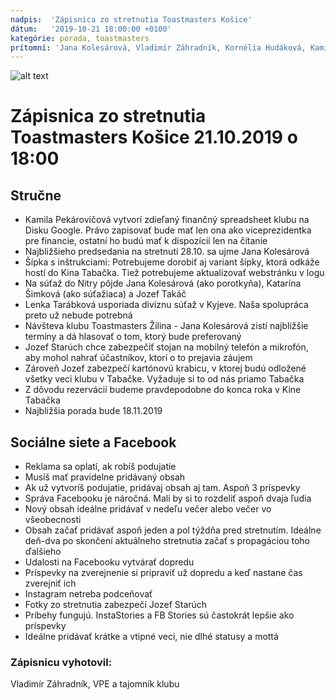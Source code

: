 ```yaml
---
nadpis:  'Zápisnica zo stretnutia Toastmasters Košice'
dátum:   '2019-10-21 18:00:00 +0100'
kategórie: porada, toastmasters
prítomní: 'Jana Kolesárová, Vladimír Záhradník, Kornélia Hudáková, Kamila Pekárovičová, Lucia Pethöová, Jozef Starúch, Ján Šándor (hosť)'
---
```


![alt text][logo]
# Zápisnica zo stretnutia Toastmasters Košice 21.10.2019 o 18:00

## Stručne
- Kamila Pekárovičová vytvorí zdieľaný finančný spreadsheet klubu na Disku Google. Právo zapisovať bude mať len ona ako viceprezidentka pre financie, ostatní ho budú mať k dispozícii len na čítanie
- Najbližšieho predsedania na stretnutí 28.10. sa ujme Jana Kolesárová
- Šípka s inštrukciami: Potrebujeme dorobiť aj variant šípky, ktorá odkáže hostí do Kina Tabačka. Tiež potrebujeme aktualizovať webstránku v logu
- Na súťaž do Nitry pôjde Jana Kolesárová (ako porotkyňa), Katarína Šimková (ako súťažiaca) a Jozef Takáč
- Lenka Tarábková usporiada divíznu súťaž v Kyjeve. Naša spolupráca preto už nebude potrebná
- Návšteva klubu Toastmasters Žilina - Jana Kolesárová zistí najbližšie termíny a dá hlasovať o tom, ktorý bude preferovaný
- Jozef Starúch chce zabezpečiť stojan na mobilný telefón a mikrofón, aby mohol nahrať účastníkov, ktorí o to prejavia záujem
- Zároveň Jozef zabezpečí kartónovú krabicu, v ktorej budú odložené všetky veci klubu v Tabačke. Vyžaduje si to od nás priamo Tabačka
- Z dôvodu rezervácií budeme pravdepodobne do konca roka v Kine Tabačka
- Najbližšia porada bude 18.11.2019

## Sociálne siete a Facebook
- Reklama sa oplatí, ak robíš podujatie
- Musíš mať pravidelne pridávaný obsah
- Ak už vytvoríš podujatie, pridávaj obsah aj tam. Aspoň 3 príspevky
- Správa Facebooku je náročná. Mali by si to rozdeliť aspoň dvaja ľudia
- Nový obsah ideálne pridávať v nedeľu večer alebo večer vo všeobecnosti
- Obsah začať pridávať aspoň jeden a pol týždňa pred stretnutím. Ideálne deň-dva po skončení aktuálneho stretnutia začať s propagáciou toho ďalšieho
- Udalosti na Facebooku vytvárať dopredu
- Príspevky na zverejnenie si pripraviť už dopredu a keď nastane čas zverejniť ich
- Instagram netreba podceňovať
- Fotky zo stretnutia zabezpečí Jozef Starúch
- Príbehy fungujú. InstaStories a FB Stories sú častokrát lepšie ako príspevky
- Ideálne pridávať krátke a vtipné veci, nie dlhé statusy a mottá

### Zápisnicu vyhotovil:
Vladimír Záhradník,
VPE a tajomník klubu

[logo]: https://raw.githubusercontent.com/toastmasters-kosice/toastmasters-kosice.github.io/develop/src/images/tmke-logo.jpg "Logo Toastmasters Košice"
